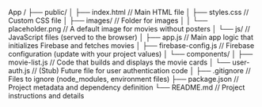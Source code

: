 App /
├── public/
│   ├── index.html            // Main HTML file
│   ├── styles.css            // Custom CSS file
│   ├── images/               // Folder for images
│   │    └── placeholder.png  // A default image for movies without posters
│   └── js/                   // JavaScript files (served to the browser)
│        ├── app.js           // Main app logic that initializes Firebase and fetches movies
│        ├── firebase-config.js  // Firebase configuration (update with your project values)
│        └── components/
│             ├── movie-list.js  // Code that builds and displays the movie cards
│             └── user-auth.js   // (Stub) Future file for user authentication code
│
├── .gitignore                // Files to ignore (node_modules, environment files)
├── package.json              // Project metadata and dependency definition
└── README.md                 // Project instructions and details

